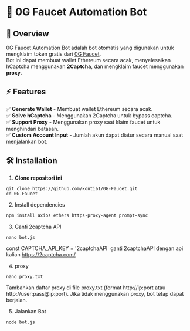 # 🚀 0G Faucet Automation Bot


## 📌 Overview
0G Faucet Automation Bot adalah bot otomatis yang digunakan untuk mengklaim token gratis dari [0G Faucet](https://faucet.0g.ai).  
Bot ini dapat membuat wallet Ethereum secara acak, menyelesaikan hCaptcha menggunakan **2Captcha**, dan mengklaim faucet menggunakan **proxy**.  

## ⚡ Features
✅ **Generate Wallet** - Membuat wallet Ethereum secara acak.  
✅ **Solve hCaptcha** - Menggunakan 2Captcha untuk bypass captcha.  
✅ **Support Proxy** - Menggunakan proxy saat klaim faucet untuk menghindari batasan.  
✅ **Custom Account Input** - Jumlah akun dapat diatur secara manual saat menjalankan bot.  

## 🛠 Installation
1. **Clone repositori ini**  
```
git clone https://github.com/kontia1/0G-Faucet.git
cd 0G-Faucet
```

2. Install dependencies
```sh
npm install axios ethers https-proxy-agent prompt-sync
```

3. Ganti 2captcha API
```
nano bot.js
```
const CAPTCHA_API_KEY = '2captchaAPI'
ganti 2captchaAPI dengan api kalian
https://2captcha.com/

4. proxy
```
nano proxy.txt
```
Tambahkan daftar proxy di file proxy.txt (format http://ip:port atau http://user:pass@ip:port).
Jika tidak menggunakan proxy, bot tetap dapat berjalan.

5. Jalankan Bot
```
node bot.js
```
